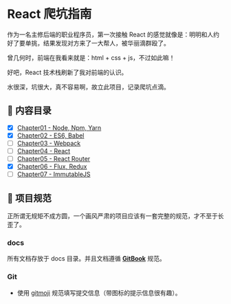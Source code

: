 # React 爬坑指南

作为一名主修后端的职业程序员，第一次接触 React 的感觉就像是：明明和人约好了要单挑，结果发现对方来了一大帮人，被华丽滴群殴了。

曾几何时，前端在我看来就是：html + css + js，不过如此嘛！

好吧，React 技术栈刷新了我对前端的认识。

水很深，坑很大，真不容易啊，故立此项目，记录爬坑点滴。

## :memo: 内容目录

- [x] [Chapter01 - Node, Npm, Yarn](https://github.com/atlantis1024/react-step-by-step/tree/master/docs/chapter01)
- [x] [Chapter02 - ES6, Babel](https://github.com/atlantis1024/react-step-by-step/tree/master/docs/chapter02)
- [ ] [Chapter03 - Webpack]()
- [ ] [Chapter04 - React]()
- [ ] [Chapter05 - React Router]()
- [x] [Chapter06 - Flux, Redux](https://github.com/atlantis1024/react-step-by-step/tree/master/docs/chapter06)
- [ ] [Chapter07 - ImmutableJS]()

## :triangular_ruler: 项目规范

正所谓无规矩不成方圆，一个画风严肃的项目应该有一套完整的规范，才不至于长歪了。

### docs

所有文档存放于 docs 目录。并且文档遵循 [**GitBook**](https://github.com/GitbookIO/gitbook) 规范。

### Git

- 使用 [gitmoji](https://github.com/carloscuesta/gitmoji/) 规范填写提交信息（带图标的提示信息很有趣）。
